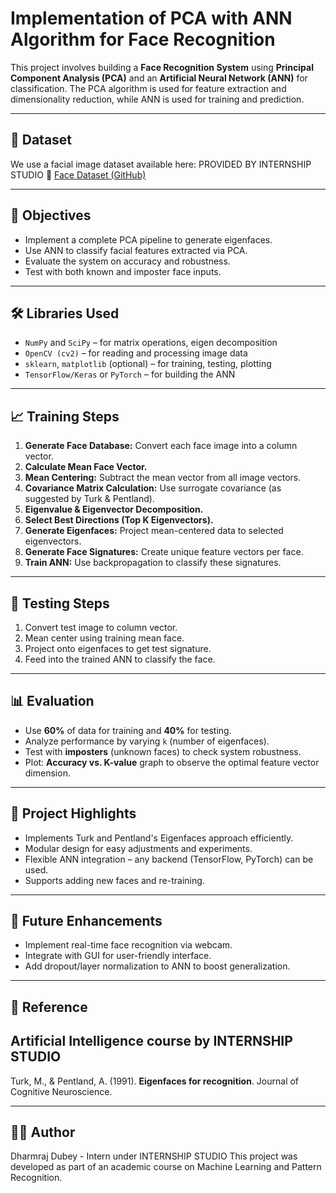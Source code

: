 # Implementation of PCA with ANN Algorithm for Face Recognition

This project involves building a **Face Recognition System** using **Principal Component Analysis (PCA)** and an **Artificial Neural Network (ANN)** for classification. The PCA algorithm is used for feature extraction and dimensionality reduction, while ANN is used for training and prediction.

---

## 📁 Dataset

We use a facial image dataset available here:   PROVIDED BY INTERNSHIP STUDIO
🔗 [Face Dataset (GitHub)](https://github.com/robaita/introduction_to_machine_learning/blob/main/dataset.zip)

---

## 📌 Objectives

- Implement a complete PCA pipeline to generate eigenfaces.
- Use ANN to classify facial features extracted via PCA.
- Evaluate the system on accuracy and robustness.
- Test with both known and imposter face inputs.

---

## 🛠️ Libraries Used

- `NumPy` and `SciPy` – for matrix operations, eigen decomposition
- `OpenCV (cv2)` – for reading and processing image data
- `sklearn`, `matplotlib` (optional) – for training, testing, plotting
- `TensorFlow/Keras` or `PyTorch` – for building the ANN

---

## 📈 Training Steps

1. **Generate Face Database:** Convert each face image into a column vector.
2. **Calculate Mean Face Vector.**
3. **Mean Centering:** Subtract the mean vector from all image vectors.
4. **Covariance Matrix Calculation:** Use surrogate covariance (as suggested by Turk & Pentland).
5. **Eigenvalue & Eigenvector Decomposition.**
6. **Select Best Directions (Top K Eigenvectors).**
7. **Generate Eigenfaces:** Project mean-centered data to selected eigenvectors.
8. **Generate Face Signatures:** Create unique feature vectors per face.
9. **Train ANN:** Use backpropagation to classify these signatures.

---

## 🧪 Testing Steps

1. Convert test image to column vector.
2. Mean center using training mean face.
3. Project onto eigenfaces to get test signature.
4. Feed into the trained ANN to classify the face.

---

## 📊 Evaluation

- Use **60%** of data for training and **40%** for testing.
- Analyze performance by varying `k` (number of eigenfaces).
- Test with **imposters** (unknown faces) to check system robustness.
- Plot: **Accuracy vs. K-value** graph to observe the optimal feature vector dimension.

---

## 📎 Project Highlights

- Implements Turk and Pentland's Eigenfaces approach efficiently.
- Modular design for easy adjustments and experiments.
- Flexible ANN integration – any backend (TensorFlow, PyTorch) can be used.
- Supports adding new faces and re-training.

---

## 🚀 Future Enhancements

- Implement real-time face recognition via webcam.
- Integrate with GUI for user-friendly interface.
- Add dropout/layer normalization to ANN to boost generalization.

---

## 📄 Reference

Artificial Intelligence course by INTERNSHIP STUDIO
---
Turk, M., & Pentland, A. (1991). **Eigenfaces for recognition**. Journal of Cognitive Neuroscience.

---

## 👨‍💻 Author

Dharmraj Dubey - Intern under INTERNSHIP STUDIO
This project was developed as part of an academic course on Machine Learning and Pattern Recognition.

